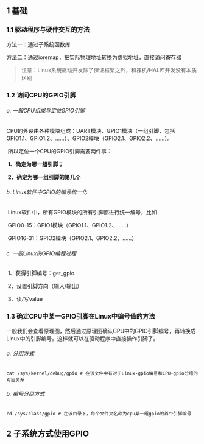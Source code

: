 ## 1 基础

### 1.1 驱动程序与硬件交互的方法

方法一：通过子系统函数库

方法二：通过ioremap，把实际物理地址转换为虚拟地址，直接访问寄存器

> 注意：Linux系统驱动开发除了保证框架之外，和裸机/HAL库开发没有本质区别

### 1.2 访问CPU的GPIO引脚

###### a. 一般CPU组成与定位GPIO引脚

​	CPU的外设由各种模块组成：UART模块、GPIO1模块（一组引脚，包括GPIO1.1、GPIO1.2、......）、GPIO2模块（GPIO2.1、GPIO2.2、......）。

​	所以定位一个CPU的GPIO引脚需要两件事：

​		**1、确定为哪一组引脚；**

​		**2、确定为哪一组引脚的第几个**

###### b. Linux软件中GPIO的编号统一化

​	Linux软件中，所有GPIO模块的所有引脚都进行统一编号，比如

​		GPIO0-15：GPIO1模块（GPIO1.1、GPIO1.2、......）

​		GPIO16-31：GPIO2模块（GPIO2.1、GPIO2.2、......）

###### c. 一般Linux的GPIO编程过程

​	1、获得引脚编号：get_gpio

​	2、设置引脚方向（输入/输出）

​	3、读/写value

### 1.3 确定CPU中某一GPIO引脚在Linux中编号值的方法

​	一般我们会查看原理图，然后通过原理图确认CPU中的GPIO引脚编号，再转换成Linux中的引脚编号。这样就可以在驱动程序中直接操作引脚了。

###### a. 分组方式

```shell
cat /sys/kernel/debug/gpio # 在该文件中有对于Linux-gpio编号和CPU-gpio分组的对应关系
```

###### b. 编号分组方式

```shell
cd /sys/class/gpio # 在该目录下，每个文件夹名称为cpu某一组gpio的首个引脚编号
```

## 2 子系统方式使用GPIO

